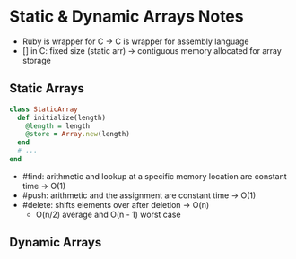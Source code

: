 # Static & Dynamic Arrays Notes

- Ruby is wrapper for C -> C is wrapper for assembly language
- [] in C: fixed size (static arr) -> contiguous memory allocated for array storage

## Static Arrays
```rb
class StaticArray
  def initialize(length)
    @length = length
    @store = Array.new(length)
  end
  # ...
end
```

- #find: arithmetic and lookup at a specific memory location are constant time -> O(1)
- #push: arithmetic and the assignment are constant time -> O(1)
- #delete: shifts elements over after deletion -> O(n)
  - O(n/2) average and O(n - 1) worst case

## Dynamic Arrays

